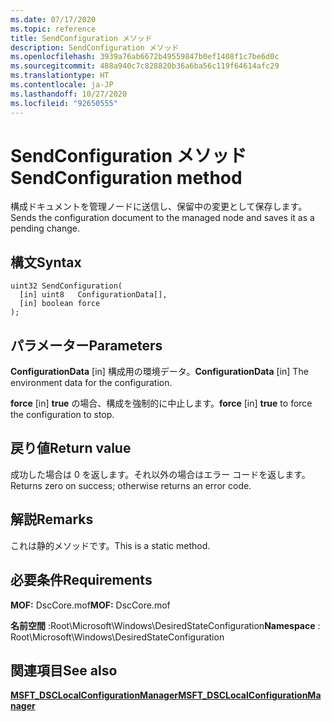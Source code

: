 ```yaml
---
ms.date: 07/17/2020
ms.topic: reference
title: SendConfiguration メソッド
description: SendConfiguration メソッド
ms.openlocfilehash: 3939a76ab6672b49559847b0ef1408f1c7be6d0c
ms.sourcegitcommit: 488a940c7c828820b36a6ba56c119f64614afc29
ms.translationtype: HT
ms.contentlocale: ja-JP
ms.lasthandoff: 10/27/2020
ms.locfileid: "92650555"
---
```

# <a name="sendconfiguration-method"></a><span data-ttu-id="abc9c-103">SendConfiguration メソッド</span><span class="sxs-lookup"><span data-stu-id="abc9c-103">SendConfiguration method</span></span>

<span data-ttu-id="abc9c-104">構成ドキュメントを管理ノードに送信し、保留中の変更として保存します。</span><span class="sxs-lookup"><span data-stu-id="abc9c-104">Sends the configuration document to the managed node and saves it as a pending change.</span></span>

## <a name="syntax"></a><span data-ttu-id="abc9c-105">構文</span><span class="sxs-lookup"><span data-stu-id="abc9c-105">Syntax</span></span>

```mof
uint32 SendConfiguration(
  [in] uint8   ConfigurationData[],
  [in] boolean force
);
```

## <a name="parameters"></a><span data-ttu-id="abc9c-106">パラメーター</span><span class="sxs-lookup"><span data-stu-id="abc9c-106">Parameters</span></span>

<span data-ttu-id="abc9c-107">**ConfigurationData** \[in\] 構成用の環境データ。</span><span class="sxs-lookup"><span data-stu-id="abc9c-107">**ConfigurationData** \[in\] The environment data for the configuration.</span></span>

<span data-ttu-id="abc9c-108">**force** \[in\] **true** の場合、構成を強制的に中止します。</span><span class="sxs-lookup"><span data-stu-id="abc9c-108">**force** \[in\] **true** to force the configuration to stop.</span></span>

## <a name="return-value"></a><span data-ttu-id="abc9c-109">戻り値</span><span class="sxs-lookup"><span data-stu-id="abc9c-109">Return value</span></span>

<span data-ttu-id="abc9c-110">成功した場合は 0 を返します。それ以外の場合はエラー コードを返します。</span><span class="sxs-lookup"><span data-stu-id="abc9c-110">Returns zero on success; otherwise returns an error code.</span></span>

## <a name="remarks"></a><span data-ttu-id="abc9c-111">解説</span><span class="sxs-lookup"><span data-stu-id="abc9c-111">Remarks</span></span>

<span data-ttu-id="abc9c-112">これは静的メソッドです。</span><span class="sxs-lookup"><span data-stu-id="abc9c-112">This is a static method.</span></span>

## <a name="requirements"></a><span data-ttu-id="abc9c-113">必要条件</span><span class="sxs-lookup"><span data-stu-id="abc9c-113">Requirements</span></span>

<span data-ttu-id="abc9c-114">**MOF:** DscCore.mof</span><span class="sxs-lookup"><span data-stu-id="abc9c-114">**MOF:** DscCore.mof</span></span>

<span data-ttu-id="abc9c-115">**名前空間** :Root\Microsoft\Windows\DesiredStateConfiguration</span><span class="sxs-lookup"><span data-stu-id="abc9c-115">**Namespace** : Root\Microsoft\Windows\DesiredStateConfiguration</span></span>

## <a name="see-also"></a><span data-ttu-id="abc9c-116">関連項目</span><span class="sxs-lookup"><span data-stu-id="abc9c-116">See also</span></span>

[<span data-ttu-id="abc9c-117">**MSFT_DSCLocalConfigurationManager**</span><span class="sxs-lookup"><span data-stu-id="abc9c-117">**MSFT_DSCLocalConfigurationManager**</span></span>](msft-dsclocalconfigurationmanager.md)
